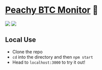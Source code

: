 # <a href="https://peachy-btc-monitor.herokuapp.com/">Peachy BTC Monitor</a> 🍑
<a href="https://circleci.com/gh/zroyer/peachy-btc-monitor"><img src="https://circleci.com/gh/zroyer/peachy-btc-monitor.svg?style=shield" /></a> <a href="https://codeclimate.com/github/codeclimate/codeclimate/maintainability"><img src="https://api.codeclimate.com/v1/badges/a99a88d28ad37a79dbf6/maintainability" /></a>

## Local Use
- Clone the repo
- `cd` into the directory and then `npm start`
- Head to `localhost:3000` to try it out!
